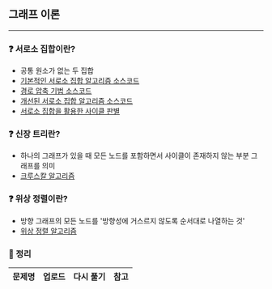 ## 그래프 이론
-----
### ❓ 서로소 집합이란?
- 공통 원소가 없는 두 집합
- [기본적인 서로소 집합 알고리즘 소스코드](https://github.com/soocy0718/python/tree/main/2-coding-test/Graph/1.py)
- [경로 압축 기법 소스코드](https://github.com/soocy0718/python/tree/main/2-coding-test/Graph/2.py)
- [개선된 서로소 집합 알고리즘 소스코드](https://github.com/soocy0718/python/tree/main/2-coding-test/Graph/3.py)
- [서로소 집합을 활용한 사이클 판별](https://github.com/soocy0718/python/tree/main/2-coding-test/Graph/4.py)
   
### ❓ 신장 트리란?
- 하나의 그래프가 있을 때 모든 노드를 포함하면서 사이클이 존재하지 않는 부분 그래프를 의미
- [크루스칼 알고리즘](https://github.com/soocy0718/python/tree/main/2-coding-test/Graph/5.py)

### ❓ 위상 정렬이란?
- 방향 그래프의 모든 노드를 '방향성에 거스르지 않도록 순서대로 나열하는 것'
- [위상 정렬 알고리즘](https://github.com/soocy0718/python/tree/main/2-coding-test/Graph/6.py)

### 🔖 정리
|문제명|업로드|다시 풀기|참고|
|-----|----|----|----|